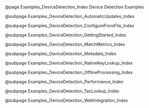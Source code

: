 @page Examples_DeviceDetection_Index Device Detection Examples

@subpage Examples_DeviceDetection_AutomaticUpdates_Index

@subpage Examples_DeviceDetection_ConfigureFromFile_Index

@subpage Examples_DeviceDetection_GettingStarted_Index

@subpage Examples_DeviceDetection_MatchMetrics_Index

@subpage Examples_DeviceDetection_Metadata_Index

@subpage Examples_DeviceDetection_NativeKeyLookup_Index

@subpage Examples_DeviceDetection_OfflineProcessing_Index

@subpage Examples_DeviceDetection_Performance_Index

@subpage Examples_DeviceDetection_TacLookup_Index

@subpage Examples_DeviceDetection_WebIntegration_Index